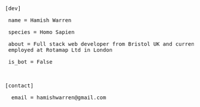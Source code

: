 <pre>
[dev] <br />
 name = Hamish Warren <br />
 species = Homo Sapien <br />
 about = Full stack web developer from Bristol UK and currently <br /> employed at Rotamap Ltd in London <br />
 is_bot = False <br />
<br />
[contact] <br />
  email = hamishwarren@gmail.com <br />
</pre>
